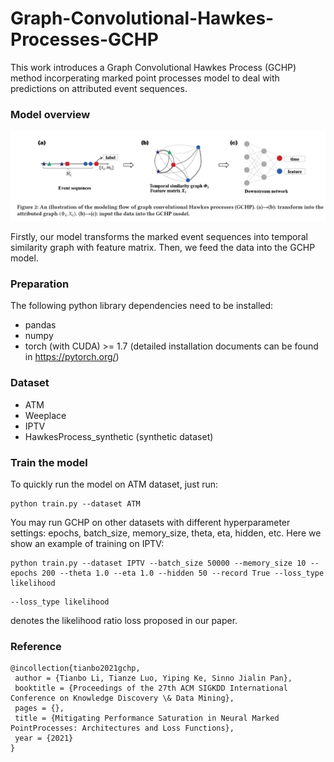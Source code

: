 # Graph-Convolutional-Hawkes-Processes-GCHP

This work introduces a Graph Convolutional Hawkes Process (GCHP) method incorperating marked point processes model to deal with predictions on attributed event sequences. 

### Model overview

![](img/model.png)

Firstly, our model transforms the marked event sequences into temporal similarity graph with feature matrix. Then, we feed the data into the GCHP model.

### Preparation

The following python library dependencies need to be installed:

- pandas
- numpy
- torch (with CUDA) >= 1.7 (detailed installation documents can be found in https://pytorch.org/)

### Dataset

- ATM
- Weeplace
- IPTV
- HawkesProcess_synthetic (synthetic dataset)

### Train the model

To quickly run the model on ATM dataset, just run:

```
python train.py --dataset ATM
```

You may run GCHP on other datasets with different hyperparameter settings: epochs, batch_size, memory_size, theta, eta, hidden, etc. Here we show an example of training on IPTV:

```
python train.py --dataset IPTV --batch_size 50000 --memory_size 10 --epochs 200 --theta 1.0 --eta 1.0 --hidden 50 --record True --loss_type likelihood
```


```
--loss_type likelihood
```
denotes the likelihood ratio loss proposed in our paper. 



### Reference

```
@incollection{tianbo2021gchp,
 author = {Tianbo Li, Tianze Luo, Yiping Ke, Sinno Jialin Pan},
 booktitle = {Proceedings of the 27th ACM SIGKDD International Conference on Knowledge Discovery \& Data Mining},
 pages = {},
 title = {Mitigating Performance Saturation in Neural Marked PointProcesses: Architectures and Loss Functions},
 year = {2021}
}
```